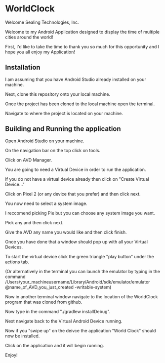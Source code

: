 # WorldClock

Welcome Sealing Technologies, Inc.

Welcome to my Android Application designed to display the time of multiple cities around the world!

First, I'd like to take the time to thank you so much for this opportunity and I hope you all enjoy my Application!

## Installation

I am assuming that you have Android Studio already installed on your machine.

Next, clone this repository onto your local machine. 

Once the project has been cloned to the local machine open the terminal.

Navigate to where the project is located on your machine.

## Building and Running the application

Open Android Studio on your machine.

On the navigation bar on the top click on tools.

Click on AVD Manager.

You are going to need a Virtual Device in order to run the application.

If you do not have a virtual device already then click on "Create Virtual Device..."

Click on Pixel 2 (or any device that you prefer) and then click next.

You now need to select a system image.

I reccomend picking Pie but you can choose any system image you want.

Pick any and then click next.

Give the AVD any name you would like and then click finish.

Once you have done that a window should pop up with all your Virtual Devices.

To start the virtual device click the green triangle "play button" under the actions tab.

(Or alternatively in the terminal you can launch the emulator by typing in the command /Users/your_machineusername/Library/Android/sdk/emulator/emulator @name_of_AVD_you_just_created -writable-system)

Now in another terminal window navigate to the location of the WorldClock program that was cloned from github.

Now type in the command "./gradlew installDebug".

Next navigate back to the Virtual Android Device running.

Now if you "swipe up" on the deivce the application "World Clock" should now be installed.

Click on the application and it will begin running.

Enjoy!





